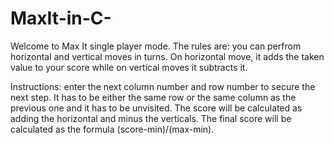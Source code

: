 # MaxIt-in-C-
Welcome to Max It single player mode. The rules are: you can perfrom horizontal and vertical moves in turns. On horizontal move, it adds the taken value to your score while on vertical moves it subtracts it.

Instructions:
enter the next column number and row number to secure the next step. It has to be either the same row or the same column as the previous one and it has to be unvisited. The score will be calculated as adding the horizontal and minus the verticals. The final score will be calculated as the formula (score-min)/(max-min).
